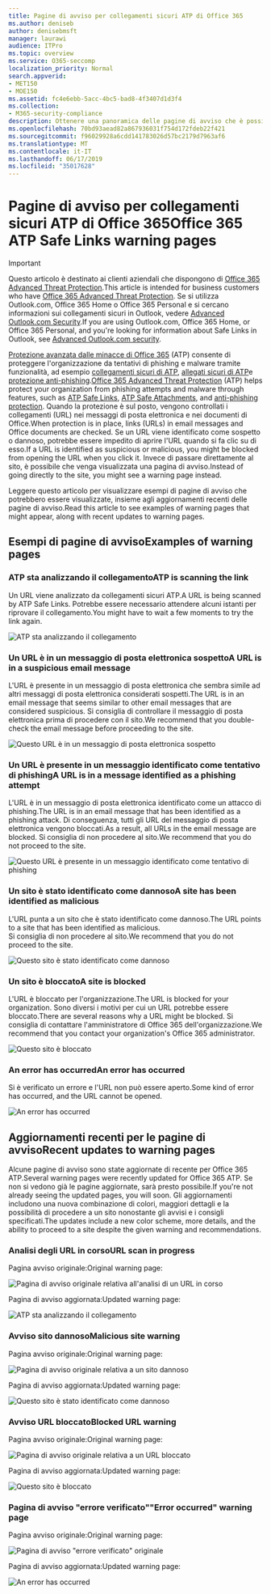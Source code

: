 ```yaml
---
title: Pagine di avviso per collegamenti sicuri ATP di Office 365
ms.author: deniseb
author: denisebmsft
manager: laurawi
audience: ITPro
ms.topic: overview
ms.service: O365-seccomp
localization_priority: Normal
search.appverid:
- MET150
- MOE150
ms.assetid: fc4e6ebb-5acc-4bc5-bad8-4f3407d1d3f4
ms.collection:
- M365-security-compliance
description: Ottenere una panoramica delle pagine di avviso che è possibile visualizzare quando Office 365 Advanced Threat Protection è al lavoro.
ms.openlocfilehash: 70bd93aead82a867936031f754d172fdeb22f421
ms.sourcegitcommit: f96029928a6cdd141783026d57bc2179d7963af6
ms.translationtype: MT
ms.contentlocale: it-IT
ms.lasthandoff: 06/17/2019
ms.locfileid: "35017628"
---
```

# <a name="office-365-atp-safe-links-warning-pages"></a><span data-ttu-id="df1e7-103">Pagine di avviso per collegamenti sicuri ATP di Office 365</span><span class="sxs-lookup"><span data-stu-id="df1e7-103">Office 365 ATP Safe Links warning pages</span></span>

> [!IMPORTANT]
> <span data-ttu-id="df1e7-104">Questo articolo è destinato ai clienti aziendali che dispongono di [Office 365 Advanced Threat Protection](office-365-atp.md).</span><span class="sxs-lookup"><span data-stu-id="df1e7-104">This article is intended for business customers who have [Office 365 Advanced Threat Protection](office-365-atp.md).</span></span> <span data-ttu-id="df1e7-105">Se si utilizza Outlook.com, Office 365 Home o Office 365 Personal e si cercano informazioni sui collegamenti sicuri in Outlook, vedere [Advanced Outlook.com Security](https://support.office.com/article/advanced-outlook-com-security-for-office-365-subscribers-882d2243-eab9-4545-a58a-b36fee4a46e2).</span><span class="sxs-lookup"><span data-stu-id="df1e7-105">If you are using Outlook.com, Office 365 Home, or Office 365 Personal, and you're looking for information about Safe Links in Outlook, see [Advanced Outlook.com security](https://support.office.com/article/advanced-outlook-com-security-for-office-365-subscribers-882d2243-eab9-4545-a58a-b36fee4a46e2).</span></span>

<span data-ttu-id="df1e7-106">[Protezione avanzata dalle minacce di Office 365](office-365-atp.md) (ATP) consente di proteggere l'organizzazione da tentativi di phishing e malware tramite funzionalità, ad esempio [collegamenti sicuri di ATP](atp-safe-links.md), [allegati sicuri di ATP](atp-safe-attachments.md)e [protezione anti-phishing](anti-phishing-protection.md).</span><span class="sxs-lookup"><span data-stu-id="df1e7-106">[Office 365 Advanced Threat Protection](office-365-atp.md) (ATP) helps protect your organization from phishing attempts and malware through features, such as [ATP Safe Links](atp-safe-links.md), [ATP Safe Attachments](atp-safe-attachments.md), and [anti-phishing protection](anti-phishing-protection.md).</span></span> <span data-ttu-id="df1e7-107">Quando la protezione è sul posto, vengono controllati i collegamenti (URL) nei messaggi di posta elettronica e nei documenti di Office.</span><span class="sxs-lookup"><span data-stu-id="df1e7-107">When protection is in place, links (URLs) in email messages and Office documents are checked.</span></span> <span data-ttu-id="df1e7-108">Se un URL viene identificato come sospetto o dannoso, potrebbe essere impedito di aprire l'URL quando si fa clic su di esso.</span><span class="sxs-lookup"><span data-stu-id="df1e7-108">If a URL is identified as suspicious or malicious, you might be blocked from opening the URL when you click it.</span></span> <span data-ttu-id="df1e7-109">Invece di passare direttamente al sito, è possibile che venga visualizzata una pagina di avviso.</span><span class="sxs-lookup"><span data-stu-id="df1e7-109">Instead of going directly to the site, you might see a warning page instead.</span></span> 
  
<span data-ttu-id="df1e7-110">Leggere questo articolo per visualizzare esempi di pagine di avviso che potrebbero essere visualizzate, insieme agli aggiornamenti recenti delle pagine di avviso.</span><span class="sxs-lookup"><span data-stu-id="df1e7-110">Read this article to see examples of warning pages that might appear, along with recent updates to warning pages.</span></span>
  
## <a name="examples-of-warning-pages"></a><span data-ttu-id="df1e7-111">Esempi di pagine di avviso</span><span class="sxs-lookup"><span data-stu-id="df1e7-111">Examples of warning pages</span></span>

### <a name="atp-is-scanning-the-link"></a><span data-ttu-id="df1e7-112">ATP sta analizzando il collegamento</span><span class="sxs-lookup"><span data-stu-id="df1e7-112">ATP is scanning the link</span></span>

<span data-ttu-id="df1e7-113">Un URL viene analizzato da collegamenti sicuri ATP.</span><span class="sxs-lookup"><span data-stu-id="df1e7-113">A URL is being scanned by ATP Safe Links.</span></span> <span data-ttu-id="df1e7-114">Potrebbe essere necessario attendere alcuni istanti per riprovare il collegamento.</span><span class="sxs-lookup"><span data-stu-id="df1e7-114">You might have to wait a few moments to try the link again.</span></span>

![ATP sta analizzando il collegamento](media/ee8dd5ed-6b91-4248-b054-12b719e8d0ed.png)

### <a name="a-url-is-in-a-suspicious-email-message"></a><span data-ttu-id="df1e7-116">Un URL è in un messaggio di posta elettronica sospetto</span><span class="sxs-lookup"><span data-stu-id="df1e7-116">A URL is in a suspicious email message</span></span>

<span data-ttu-id="df1e7-117">L'URL è presente in un messaggio di posta elettronica che sembra simile ad altri messaggi di posta elettronica considerati sospetti.</span><span class="sxs-lookup"><span data-stu-id="df1e7-117">The URL is in an email message that seems similar to other email messages that are considered suspicious.</span></span> <span data-ttu-id="df1e7-118">Si consiglia di controllare il messaggio di posta elettronica prima di procedere con il sito.</span><span class="sxs-lookup"><span data-stu-id="df1e7-118">We recommend that you double-check the email message before proceeding to the site.</span></span>

![Questo URL è in un messaggio di posta elettronica sospetto](media/33f57923-23e3-4b0f-838b-6ad589ba897b.png)

### <a name="a-url-is-in-a-message-identified-as-a-phishing-attempt"></a><span data-ttu-id="df1e7-120">Un URL è presente in un messaggio identificato come tentativo di phishing</span><span class="sxs-lookup"><span data-stu-id="df1e7-120">A URL is in a message identified as a phishing attempt</span></span>

<span data-ttu-id="df1e7-121">L'URL è in un messaggio di posta elettronica identificato come un attacco di phishing.</span><span class="sxs-lookup"><span data-stu-id="df1e7-121">The URL is in an email message that has been identified as a phishing attack.</span></span> <span data-ttu-id="df1e7-122">Di conseguenza, tutti gli URL del messaggio di posta elettronica vengono bloccati.</span><span class="sxs-lookup"><span data-stu-id="df1e7-122">As a result, all URLs in the email message are blocked.</span></span> <span data-ttu-id="df1e7-123">Si consiglia di non procedere al sito.</span><span class="sxs-lookup"><span data-stu-id="df1e7-123">We recommend that you do not proceed to the site.</span></span>

![Questo URL è presente in un messaggio identificato come tentativo di phishing](media/6e544a28-0604-4821-aba6-d5a57bb917e5.png)

### <a name="a-site-has-been-identified-as-malicious"></a><span data-ttu-id="df1e7-125">Un sito è stato identificato come dannoso</span><span class="sxs-lookup"><span data-stu-id="df1e7-125">A site has been identified as malicious</span></span>

<span data-ttu-id="df1e7-126">L'URL punta a un sito che è stato identificato come dannoso.</span><span class="sxs-lookup"><span data-stu-id="df1e7-126">The URL points to a site that has been identified as malicious.</span></span>  <br/> <span data-ttu-id="df1e7-127">Si consiglia di non procedere al sito.</span><span class="sxs-lookup"><span data-stu-id="df1e7-127">We recommend that you do not proceed to the site.</span></span>

![Questo sito è stato identificato come dannoso](media/058883c8-23f0-4672-9c1c-66b084796177.png)

### <a name="a-site-is-blocked"></a><span data-ttu-id="df1e7-129">Un sito è bloccato</span><span class="sxs-lookup"><span data-stu-id="df1e7-129">A site is blocked</span></span>

<span data-ttu-id="df1e7-130">L'URL è bloccato per l'organizzazione.</span><span class="sxs-lookup"><span data-stu-id="df1e7-130">The URL is blocked for your organization.</span></span> <span data-ttu-id="df1e7-131">Sono diversi i motivi per cui un URL potrebbe essere bloccato.</span><span class="sxs-lookup"><span data-stu-id="df1e7-131">There are several reasons why a URL might be blocked.</span></span> <span data-ttu-id="df1e7-132">Si consiglia di contattare l'amministratore di Office 365 dell'organizzazione.</span><span class="sxs-lookup"><span data-stu-id="df1e7-132">We recommend that you contact your organization's Office 365 administrator.</span></span>

![Questo sito è bloccato](media/6b4bda2d-a1e6-419e-8b10-588e83c3af3f.png)

### <a name="an-error-has-occurred"></a><span data-ttu-id="df1e7-134">An error has occurred</span><span class="sxs-lookup"><span data-stu-id="df1e7-134">An error has occurred</span></span>

<span data-ttu-id="df1e7-135">Si è verificato un errore e l'URL non può essere aperto.</span><span class="sxs-lookup"><span data-stu-id="df1e7-135">Some kind of error has occurred, and the URL cannot be opened.</span></span>

![An error has occurred](media/2f7465a4-1cf4-4c1c-b7d4-3c07e4b795b4.png)

## <a name="recent-updates-to-warning-pages"></a><span data-ttu-id="df1e7-137">Aggiornamenti recenti per le pagine di avviso</span><span class="sxs-lookup"><span data-stu-id="df1e7-137">Recent updates to warning pages</span></span>

<span data-ttu-id="df1e7-138">Alcune pagine di avviso sono state aggiornate di recente per Office 365 ATP.</span><span class="sxs-lookup"><span data-stu-id="df1e7-138">Several warning pages were recently updated for Office 365 ATP.</span></span> <span data-ttu-id="df1e7-139">Se non si vedono già le pagine aggiornate, sarà presto possibile.</span><span class="sxs-lookup"><span data-stu-id="df1e7-139">If you're not already seeing the updated pages, you will soon.</span></span> <span data-ttu-id="df1e7-140">Gli aggiornamenti includono una nuova combinazione di colori, maggiori dettagli e la possibilità di procedere a un sito nonostante gli avvisi e i consigli specificati.</span><span class="sxs-lookup"><span data-stu-id="df1e7-140">The updates include a new color scheme, more details, and the ability to proceed to a site despite the given warning and recommendations.</span></span>

### <a name="url-scan-in-progress"></a><span data-ttu-id="df1e7-141">Analisi degli URL in corso</span><span class="sxs-lookup"><span data-stu-id="df1e7-141">URL scan in progress</span></span>

<span data-ttu-id="df1e7-142">Pagina avviso originale:</span><span class="sxs-lookup"><span data-stu-id="df1e7-142">Original warning page:</span></span>

![Pagina di avviso originale relativa all'analisi di un URL in corso](media/04368763-763f-43d6-94a4-a48291d36893.png)

<span data-ttu-id="df1e7-144">Pagina di avviso aggiornata:</span><span class="sxs-lookup"><span data-stu-id="df1e7-144">Updated warning page:</span></span>

![ATP sta analizzando il collegamento](media/ee8dd5ed-6b91-4248-b054-12b719e8d0ed.png)

### <a name="malicious-site-warning"></a><span data-ttu-id="df1e7-146">Avviso sito dannoso</span><span class="sxs-lookup"><span data-stu-id="df1e7-146">Malicious site warning</span></span>

<span data-ttu-id="df1e7-147">Pagina avviso originale:</span><span class="sxs-lookup"><span data-stu-id="df1e7-147">Original warning page:</span></span>

![Pagina di avviso originale relativa a un sito dannoso](media/b9efda09-6dd8-46ef-82cb-56e4d538b8f5.png)

<span data-ttu-id="df1e7-149">Pagina di avviso aggiornata:</span><span class="sxs-lookup"><span data-stu-id="df1e7-149">Updated warning page:</span></span>

![Questo sito è stato identificato come dannoso](media/058883c8-23f0-4672-9c1c-66b084796177.png)

### <a name="blocked-url-warning"></a><span data-ttu-id="df1e7-151">Avviso URL bloccato</span><span class="sxs-lookup"><span data-stu-id="df1e7-151">Blocked URL warning</span></span>

<span data-ttu-id="df1e7-152">Pagina avviso originale:</span><span class="sxs-lookup"><span data-stu-id="df1e7-152">Original warning page:</span></span>

![Pagina di avviso originale relativa a un URL bloccato](media/3d6ba028-30bf-45fc-958e-d3aad3defc83.png)

<span data-ttu-id="df1e7-154">Pagina di avviso aggiornata:</span><span class="sxs-lookup"><span data-stu-id="df1e7-154">Updated warning page:</span></span>

![Questo sito è bloccato](media/6b4bda2d-a1e6-419e-8b10-588e83c3af3f.png)

### <a name="error-occurred-warning-page"></a><span data-ttu-id="df1e7-156">Pagina di avviso "errore verificato"</span><span class="sxs-lookup"><span data-stu-id="df1e7-156">"Error occurred" warning page</span></span>

<span data-ttu-id="df1e7-157">Pagina avviso originale:</span><span class="sxs-lookup"><span data-stu-id="df1e7-157">Original warning page:</span></span>

![Pagina di avviso "errore verificato" originale](media/9aaa4383-2f23-48be-bdaa-8efbcb2acc70.png)

<span data-ttu-id="df1e7-159">Pagina di avviso aggiornata:</span><span class="sxs-lookup"><span data-stu-id="df1e7-159">Updated warning page:</span></span>

![An error has occurred](media/2f7465a4-1cf4-4c1c-b7d4-3c07e4b795b4.png)
   

